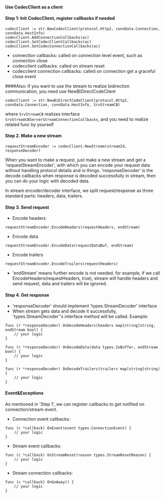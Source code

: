 #### Use CodecClient as a client

#### Step 1: Init CodecClient, register callbacks if needed

```
codecClient := str.NewCodecClient(protocol.Http2, connData.Connection, connData.HostInfo)
codecClient.AddConnectionCallbacks(ac)
codecClient.SetCodecClientCallbacks(ac)
codecClient.SetCodecConnectionCallbacks(ac)
```

+ connection callbacks: called on connection level event, such as connection close
+ codecclient callbacks: called on stream reset
+ codecclient connection callbacks: called on connection get a graceful close event

####Also: If you want to use the stream to realize bidirection communication, you need use NewBiDirectCodeClient 
```
codecClient := str.NewBiDirectCodeClient(protocol.Http2, connData.Connection, connData.HostInfo, SrvStreamCB)
```
where `SrvStreamCB` realizes interface `SrvStreamCBServerStreamConnectionCallbacks`, and you need to realize related func by yourself

#### Step 2. Make a new stream

```
requestStreamEncoder := codecClient.NewStream(streamId, responseDecoder)
```

When you want to make a request, just make a new stream and get a 'requestStreamEncoder', with which you can encode your request data without handling protocol details and io things.
'responseDecoder' is the decode callbacks when response is decoded successfully in stream, then you can do your logic with decoded data.

In stream encoder/decoder interface, we split request/response as three standard parts: headers, data, trailers.

#### Step 3. Send request

+ Encode headers
```
requestStreamEncoder.EncodeHeaders(requestHeaders, endStream)
```

+ Encode data
```
requestStreamEncoder.EncodeData(requestDataBuf, endStream)
```

+ Encode trailers
```
requestStreamEncoder.EncodeTrailers(requestHeaders)
```

+ 'endStream' means further encode is not needed. for example, if we call EncodeHeaders(requestHeaders, true), stream will handle headers and send request, data and trailers will be ignored.

#### Step 4. Get response

+ 'responseDecoder' should implement 'types.StreamDecoder' interface
+ When stream gets data and decode it successfully, 'types.StreamDecoder''s interface method will be called. Example:
```
func (r *responseDecoder) OnDecodeHeaders(headers map[string]string, endStream bool) {
	// your logic
}

func (r *responseDecoder) OnDecodeData(data types.IoBuffer, endStream bool) {
    // your logic
}

func (r *responseDecoder) OnDecodeTrailers(trailers map[string]string) {
    // your logic
}
```

#### Event&Exceptions
As mentioned in 'Step 1', we can register callbacks to get notified on connection/stream event.

+ Connection event callbacks:
```
func (c *callback) OnEvent(event types.ConnectionEvent) {
    // your logic
}
```

+ Stream event callbacks:
```
func (c *callback) OnStreamReset(reason types.StreamResetReason) {
	// your logic
}
```

+ Stream connection callbacks:
```
func (c *callback) OnGoAway() {
	// your logic
}
```
